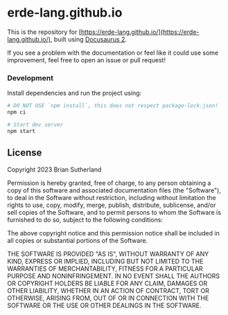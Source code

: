 # erde-lang.github.io

This is the repository for [https://erde-lang.github.io/](https://erde-lang.github.io/),
built using [Docusaurus 2](https://docusaurus.io/).

If you see a problem with the documentation or feel like it could use some
improvement, feel free to open an issue or pull request!

### Development

Install dependencies and run the project using:

```bash
# DO NOT USE `npm install`, this does not respect package-lock.json!
npm ci

# Start dev server
npm start
```

## License

Copyright 2023 Brian Sutherland

Permission is hereby granted, free of charge, to any person obtaining a copy of
this software and associated documentation files (the "Software"), to deal in
the Software without restriction, including without limitation the rights to
use, copy, modify, merge, publish, distribute, sublicense, and/or sell copies
of the Software, and to permit persons to whom the Software is furnished to do
so, subject to the following conditions:

The above copyright notice and this permission notice shall be included in all
copies or substantial portions of the Software.

THE SOFTWARE IS PROVIDED "AS IS", WITHOUT WARRANTY OF ANY KIND, EXPRESS OR
IMPLIED, INCLUDING BUT NOT LIMITED TO THE WARRANTIES OF MERCHANTABILITY,
FITNESS FOR A PARTICULAR PURPOSE AND NONINFRINGEMENT. IN NO EVENT SHALL THE
AUTHORS OR COPYRIGHT HOLDERS BE LIABLE FOR ANY CLAIM, DAMAGES OR OTHER
LIABILITY, WHETHER IN AN ACTION OF CONTRACT, TORT OR OTHERWISE, ARISING FROM,
OUT OF OR IN CONNECTION WITH THE SOFTWARE OR THE USE OR OTHER DEALINGS IN THE
SOFTWARE.
